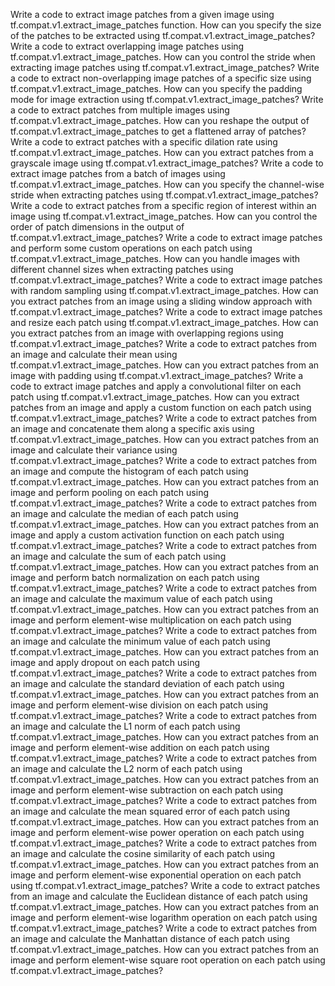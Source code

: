 Write a code to extract image patches from a given image using tf.compat.v1.extract_image_patches function.
How can you specify the size of the patches to be extracted using tf.compat.v1.extract_image_patches?
Write a code to extract overlapping image patches using tf.compat.v1.extract_image_patches.
How can you control the stride when extracting image patches using tf.compat.v1.extract_image_patches?
Write a code to extract non-overlapping image patches of a specific size using tf.compat.v1.extract_image_patches.
How can you specify the padding mode for image extraction using tf.compat.v1.extract_image_patches?
Write a code to extract patches from multiple images using tf.compat.v1.extract_image_patches.
How can you reshape the output of tf.compat.v1.extract_image_patches to get a flattened array of patches?
Write a code to extract patches with a specific dilation rate using tf.compat.v1.extract_image_patches.
How can you extract patches from a grayscale image using tf.compat.v1.extract_image_patches?
Write a code to extract image patches from a batch of images using tf.compat.v1.extract_image_patches.
How can you specify the channel-wise stride when extracting patches using tf.compat.v1.extract_image_patches?
Write a code to extract patches from a specific region of interest within an image using tf.compat.v1.extract_image_patches.
How can you control the order of patch dimensions in the output of tf.compat.v1.extract_image_patches?
Write a code to extract image patches and perform some custom operations on each patch using tf.compat.v1.extract_image_patches.
How can you handle images with different channel sizes when extracting patches using tf.compat.v1.extract_image_patches?
Write a code to extract image patches with random sampling using tf.compat.v1.extract_image_patches.
How can you extract patches from an image using a sliding window approach with tf.compat.v1.extract_image_patches?
Write a code to extract image patches and resize each patch using tf.compat.v1.extract_image_patches.
How can you extract patches from an image with overlapping regions using tf.compat.v1.extract_image_patches?
Write a code to extract patches from an image and calculate their mean using tf.compat.v1.extract_image_patches.
How can you extract patches from an image with padding using tf.compat.v1.extract_image_patches?
Write a code to extract image patches and apply a convolutional filter on each patch using tf.compat.v1.extract_image_patches.
How can you extract patches from an image and apply a custom function on each patch using tf.compat.v1.extract_image_patches?
Write a code to extract patches from an image and concatenate them along a specific axis using tf.compat.v1.extract_image_patches.
How can you extract patches from an image and calculate their variance using tf.compat.v1.extract_image_patches?
Write a code to extract patches from an image and compute the histogram of each patch using tf.compat.v1.extract_image_patches.
How can you extract patches from an image and perform pooling on each patch using tf.compat.v1.extract_image_patches?
Write a code to extract patches from an image and calculate the median of each patch using tf.compat.v1.extract_image_patches.
How can you extract patches from an image and apply a custom activation function on each patch using tf.compat.v1.extract_image_patches?
Write a code to extract patches from an image and calculate the sum of each patch using tf.compat.v1.extract_image_patches.
How can you extract patches from an image and perform batch normalization on each patch using tf.compat.v1.extract_image_patches?
Write a code to extract patches from an image and calculate the maximum value of each patch using tf.compat.v1.extract_image_patches.
How can you extract patches from an image and perform element-wise multiplication on each patch using tf.compat.v1.extract_image_patches?
Write a code to extract patches from an image and calculate the minimum value of each patch using tf.compat.v1.extract_image_patches.
How can you extract patches from an image and apply dropout on each patch using tf.compat.v1.extract_image_patches?
Write a code to extract patches from an image and calculate the standard deviation of each patch using tf.compat.v1.extract_image_patches.
How can you extract patches from an image and perform element-wise division on each patch using tf.compat.v1.extract_image_patches?
Write a code to extract patches from an image and calculate the L1 norm of each patch using tf.compat.v1.extract_image_patches.
How can you extract patches from an image and perform element-wise addition on each patch using tf.compat.v1.extract_image_patches?
Write a code to extract patches from an image and calculate the L2 norm of each patch using tf.compat.v1.extract_image_patches.
How can you extract patches from an image and perform element-wise subtraction on each patch using tf.compat.v1.extract_image_patches?
Write a code to extract patches from an image and calculate the mean squared error of each patch using tf.compat.v1.extract_image_patches.
How can you extract patches from an image and perform element-wise power operation on each patch using tf.compat.v1.extract_image_patches?
Write a code to extract patches from an image and calculate the cosine similarity of each patch using tf.compat.v1.extract_image_patches.
How can you extract patches from an image and perform element-wise exponential operation on each patch using tf.compat.v1.extract_image_patches?
Write a code to extract patches from an image and calculate the Euclidean distance of each patch using tf.compat.v1.extract_image_patches.
How can you extract patches from an image and perform element-wise logarithm operation on each patch using tf.compat.v1.extract_image_patches?
Write a code to extract patches from an image and calculate the Manhattan distance of each patch using tf.compat.v1.extract_image_patches.
How can you extract patches from an image and perform element-wise square root operation on each patch using tf.compat.v1.extract_image_patches?